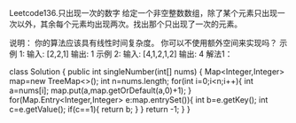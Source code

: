 Leetcode136.只出现一次的数字
给定一个非空整数数组，除了某个元素只出现一次以外，其余每个元素均出现两次。找出那个只出现了一次的元素。

说明：
你的算法应该具有线性时间复杂度。 你可以不使用额外空间来实现吗？
示例 1:
输入: [2,2,1]
输出: 1
示例 2:
输入: [4,1,2,1,2]
输出: 4
解法1：

class Solution {
    public int singleNumber(int[] nums) {
        Map<Integer,Integer> map=new TreeMap<>();
        int n=nums.length;
        for(int i=0;i<n;i++){
            int a=nums[i];
            map.put(a,map.getOrDefault(a,0)+1);
        }
        for(Map.Entry<Integer,Integer> e:map.entrySet()){
            int b=e.getKey();
            int c=e.getValue();
            if(c==1){
                return b;
            }
        }
        return -1;
    }
}
